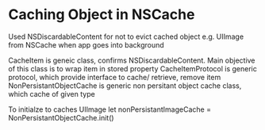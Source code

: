 # Caching Object in NSCache

Used NSDiscardableContent for not to evict cached object e.g. UIImage from NSCache when app goes into background


CacheItem<T> is geneic class, confirms NSDiscardableContent. Main objective of this class is to wrap item in stored property 
CacheItemProtocol is generic protocol, which provide interface to cache/ retrieve, remove item
NonPersistantObjectCache<T> is generic non persitant object cache class, which cache of given type 
  
To initialze to caches UIImage
let nonPersistantImageCache = NonPersistantObjectCache<UIImage>.init()
